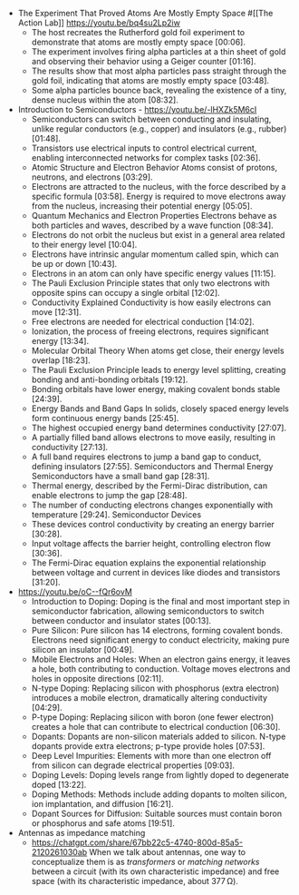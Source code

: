 - The Experiment That Proved Atoms Are Mostly Empty Space #[[The Action Lab]] 
  https://youtu.be/bq4su2Lp2iw
	- The host recreates the Rutherford gold foil experiment to demonstrate that atoms are mostly empty space [00:06].
	- The experiment involves firing alpha particles at a thin sheet of gold and observing their behavior using a Geiger counter [01:16].
	- The results show that most alpha particles pass straight through the gold foil, indicating that atoms are mostly empty space [03:48].
	- Some alpha particles bounce back, revealing the existence of a tiny, dense nucleus within the atom [08:32].
- Introduction to Semiconductors - https://youtu.be/-lHXZk5M6cI
	- Semiconductors can switch between conducting and insulating, unlike regular conductors (e.g., copper) and insulators (e.g., rubber) [01:48].
	- Transistors use electrical inputs to control electrical current, enabling interconnected networks for complex tasks [02:36].
	- Atomic Structure and Electron Behavior
	  Atoms consist of protons, neutrons, and electrons [03:29].
	- Electrons are attracted to the nucleus, with the force described by a specific formula [03:58].
	  Energy is required to move electrons away from the nucleus, increasing their potential energy [05:05].
	- Quantum Mechanics and Electron Properties
	  Electrons behave as both particles and waves, described by a wave function [08:34].
	- Electrons do not orbit the nucleus but exist in a general area related to their energy level [10:04].
	- Electrons have intrinsic angular momentum called spin, which can be up or down [10:43].
	- Electrons in an atom can only have specific energy values [11:15].
	- The Pauli Exclusion Principle states that only two electrons with opposite spins can occupy a single orbital [12:02].
	- Conductivity Explained
	  Conductivity is how easily electrons can move [12:31].
	- Free electrons are needed for electrical conduction [14:02].
	- Ionization, the process of freeing electrons, requires significant energy [13:34].
	- Molecular Orbital Theory
	  When atoms get close, their energy levels overlap [18:23].
	- The Pauli Exclusion Principle leads to energy level splitting, creating bonding and anti-bonding orbitals [19:12].
	- Bonding orbitals have lower energy, making covalent bonds stable [24:39].
	- Energy Bands and Band Gaps
	  In solids, closely spaced energy levels form continuous energy bands [25:45].
	- The highest occupied energy band determines conductivity [27:07].
	- A partially filled band allows electrons to move easily, resulting in conductivity [27:13].
	- A full band requires electrons to jump a band gap to conduct, defining insulators [27:55].
	  Semiconductors and Thermal Energy
	  Semiconductors have a small band gap [28:31].
	- Thermal energy, described by the Fermi-Dirac distribution, can enable electrons to jump the gap [28:48].
	- The number of conducting electrons changes exponentially with temperature [29:24].
	  Semiconductor Devices
	- These devices control conductivity by creating an energy barrier [30:28].
	- Input voltage affects the barrier height, controlling electron flow [30:36].
	- The Fermi-Dirac equation explains the exponential relationship between voltage and current in devices like diodes and transistors [31:20].
- https://youtu.be/oC--fQr6ovM
	- Introduction to Doping: Doping is the final and most important step in semiconductor fabrication, allowing semiconductors to switch between conductor and insulator states [00:13].
	- Pure Silicon: Pure silicon has 14 electrons, forming covalent bonds. Electrons need significant energy to conduct electricity, making pure silicon an insulator [00:49].
	- Mobile Electrons and Holes: When an electron gains energy, it leaves a hole, both contributing to conduction. Voltage moves electrons and holes in opposite directions [02:11].
	- N-type Doping: Replacing silicon with phosphorus (extra electron) introduces a mobile electron, dramatically altering conductivity [04:29].
	- P-type Doping: Replacing silicon with boron (one fewer electron) creates a hole that can contribute to electrical conduction [06:30].
	- Dopants: Dopants are non-silicon materials added to silicon. N-type dopants provide extra electrons; p-type provide holes [07:53].
	- Deep Level Impurities: Elements with more than one electron off from silicon can degrade electrical properties [09:03].
	- Doping Levels: Doping levels range from lightly doped to degenerate doped [13:22].
	- Doping Methods: Methods include adding dopants to molten silicon, ion implantation, and diffusion [16:21].
	- Dopant Sources for Diffusion: Suitable sources must contain boron or phosphorus and safe atoms [19:51].
- Antennas as impedance matching
	- https://chatgpt.com/share/67bb22c5-4740-800d-85a5-2120261030ab
	  When we talk about antennas, one way to conceptualize them is as *transformers* or *matching networks* between a circuit (with its own characteristic impedance) and free space (with its characteristic impedance, about 377 Ω).